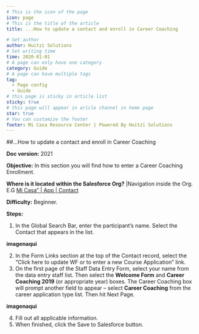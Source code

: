 ```yaml
---
# This is the icon of the page
icon: page
# This is the title of the article
title: ...How to update a contact and enroll in Career Coaching

# Set author
author: Huitzi Solutions
# Set writing time
time: 2020-01-01
# A page can only have one category
category: Guide
# A page can have multiple tags
tag:
  - Page config
  - Guide
# this page is sticky in article list
sticky: true
# this page will appear in aricle channel in home page
star: true
# You can customize the footer
footer: Mi Casa Resource Center | Powered By Huitzi Solutions
---
```


##...How to update a contact and enroll in Career Coaching


**Doc version:** 2021 

**Objective:**  In this section you will find how to enter a Career Coaching Enrollment.

**Where is it located within the Salesforce Org?** |Navigation inside the Org. E.G [Mi Casa” | App | Contact](https://micasa--partial.lightning.force.com/lightning/o/Contact/list?filterName=Recent)


**Difficulty:** Beginner.

**Steps:**

1. In the Global Search Bar, enter the participant’s name. Select the Contact that appears in the list.

**imagenaqui**

2. In the Form Links section at the top of the Contact record, select the “Click here to update WF or to enter a new Course Application” link.
3. On the first page of the Staff Data Entry Form, select your name from the data entry staff list. Then select the **Welcome Form** and **Career Coaching 2019** (or appropriate year) boxes. The Career Coaching box will prompt another field to appear – select **Career Coaching** from the career application type list. Then hit Next Page.

**imagenaqui**

4. Fill out all applicable information.
5. When finished, click the Save to Salesforce button.

